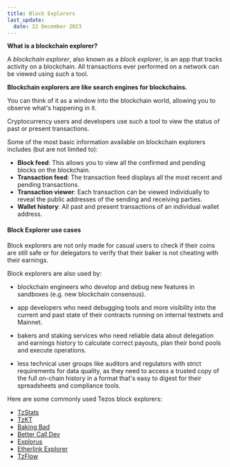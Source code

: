 ```yaml
---
title: Block Explorers
last_update:
  date: 22 December 2023
---
```


**What is a blockchain explorer?**

A _blockchain explorer_, also known as a _block explorer_, is an app that tracks activity on a blockchain. All transactions ever performed on a network can be viewed using such a tool.

**Blockchain explorers are like search engines for blockchains.**

You can think of it as a window into the blockchain world, allowing you to observe what's happening in it.

Cryptocurrency users and developers use such a tool to view the status of past or present transactions.

Some of the most basic information available on blockchain explorers includes (but are not limited to):

* **Block feed**: This allows you to view all the confirmed and pending blocks on the blockchain.
* **Transaction feed**: The transaction feed displays all the most recent and pending transactions.
* **Transaction viewer**: Each transaction can be viewed individually to reveal the public addresses of the sending and receiving parties.
* **Wallet history**: All past and present transactions of an individual wallet address.

#### Block Explorer use cases

Block explorers are not only made for casual users to check if their coins are still safe or for delegators to verify that their baker is not cheating with their earnings.

Block explorers are also used by:

* blockchain engineers who develop and debug new features in sandboxes (e.g. new blockchain consensus).
* app developers who need debugging tools and more visibility into the current and past state of their contracts running on internal testnets and Mainnet.

* bakers and staking services who need reliable data about delegation and earnings history to calculate correct payouts, plan their bond pools and execute operations.
* less technical user groups like auditors and regulators with strict requirements for data quality, as they need to access a trusted copy of the full on-chain history in a format that's easy to digest for their spreadsheets and compliance tools.

Here are some commonly used Tezos block explorers:

- [TzStats](https://tzstats.com/)
- [TzKT](https://tzkt.io/)
- [Baking Bad](https://baking-bad.org)
- [Better Call Dev](https://better-call.dev)
- [Explorus](https://explorus.io/)
- [Etherlink Explorer](https://explorer.etherlink.com/)
- [TzFlow](https://tzflow.com/)
